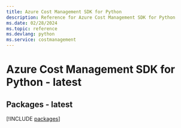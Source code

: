```yaml
---
title: Azure Cost Management SDK for Python
description: Reference for Azure Cost Management SDK for Python
ms.date: 02/28/2024
ms.topic: reference
ms.devlang: python
ms.service: costmanagement
---
```

# Azure Cost Management SDK for Python - latest
## Packages - latest
[!INCLUDE [packages](cost-management-index.md)]